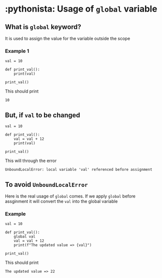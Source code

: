 # :pythonista: Usage of `global` variable
## What is `global` keyword?
It is used to assign the value for the variable outside the scope

### Example 1
```
val = 10

def print_val():
    print(val)

print_val()
```
This should print
```
10
```

## But, if `val` to be changed
```
val = 10

def print_val():
    val = val + 12
    print(val)

print_val()
```
This will through the error
```
UnboundLocalError: local variable 'val' referenced before assignment
```

## To avoid `UnboundLocalError`
Here is the real usage of `global` comes. If we apply `global` before assginment it will convert the `val` into the global variable

### Example
```
val = 10

def print_val():
    global val
    val = val + 12
    print(f"The updated value => {val}")

print_val()
```
This should print
```
The updated value => 22
```